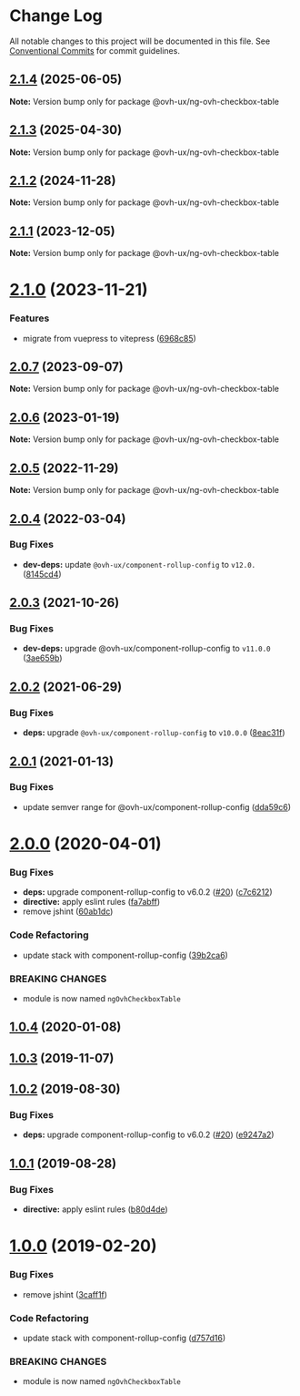 # Change Log

All notable changes to this project will be documented in this file.
See [Conventional Commits](https://conventionalcommits.org) for commit guidelines.

## [2.1.4](https://github.com/ovh/manager/compare/@ovh-ux/ng-ovh-checkbox-table@2.1.3...@ovh-ux/ng-ovh-checkbox-table@2.1.4) (2025-06-05)

**Note:** Version bump only for package @ovh-ux/ng-ovh-checkbox-table





## [2.1.3](https://github.com/ovh/manager/compare/@ovh-ux/ng-ovh-checkbox-table@2.1.2...@ovh-ux/ng-ovh-checkbox-table@2.1.3) (2025-04-30)

**Note:** Version bump only for package @ovh-ux/ng-ovh-checkbox-table





## [2.1.2](https://github.com/ovh/manager/compare/@ovh-ux/ng-ovh-checkbox-table@2.1.1...@ovh-ux/ng-ovh-checkbox-table@2.1.2) (2024-11-28)

**Note:** Version bump only for package @ovh-ux/ng-ovh-checkbox-table





## [2.1.1](https://github.com/ovh/manager/compare/@ovh-ux/ng-ovh-checkbox-table@2.1.0...@ovh-ux/ng-ovh-checkbox-table@2.1.1) (2023-12-05)

**Note:** Version bump only for package @ovh-ux/ng-ovh-checkbox-table





# [2.1.0](https://github.com/ovh/manager/compare/@ovh-ux/ng-ovh-checkbox-table@2.0.7...@ovh-ux/ng-ovh-checkbox-table@2.1.0) (2023-11-21)


### Features

* migrate from vuepress to vitepress ([6968c85](https://github.com/ovh/manager/commit/6968c85f00e19c41bc240abb37a50e9dacf9c5e5))





## [2.0.7](https://github.com/ovh/manager/compare/@ovh-ux/ng-ovh-checkbox-table@2.0.6...@ovh-ux/ng-ovh-checkbox-table@2.0.7) (2023-09-07)

**Note:** Version bump only for package @ovh-ux/ng-ovh-checkbox-table





## [2.0.6](https://github.com/ovh/manager/compare/@ovh-ux/ng-ovh-checkbox-table@2.0.5...@ovh-ux/ng-ovh-checkbox-table@2.0.6) (2023-01-19)

**Note:** Version bump only for package @ovh-ux/ng-ovh-checkbox-table





## [2.0.5](https://github.com/ovh/manager/compare/@ovh-ux/ng-ovh-checkbox-table@2.0.4...@ovh-ux/ng-ovh-checkbox-table@2.0.5) (2022-11-29)

**Note:** Version bump only for package @ovh-ux/ng-ovh-checkbox-table





## [2.0.4](https://github.com/ovh/manager/compare/@ovh-ux/ng-ovh-checkbox-table@2.0.3...@ovh-ux/ng-ovh-checkbox-table@2.0.4) (2022-03-04)


### Bug Fixes

* **dev-deps:** update `@ovh-ux/component-rollup-config` to `v12.0.` ([8145cd4](https://github.com/ovh/manager/commit/8145cd44a34cec071db4b5267182705625951077))



## [2.0.3](https://github.com/ovh/manager/compare/@ovh-ux/ng-ovh-checkbox-table@2.0.2...@ovh-ux/ng-ovh-checkbox-table@2.0.3) (2021-10-26)


### Bug Fixes

* **dev-deps:** upgrade @ovh-ux/component-rollup-config to `v11.0.0` ([3ae659b](https://github.com/ovh/manager/commit/3ae659bea59244fd5660375b9dac52055cc374b0))



## [2.0.2](https://github.com/ovh/manager/compare/@ovh-ux/ng-ovh-checkbox-table@2.0.1...@ovh-ux/ng-ovh-checkbox-table@2.0.2) (2021-06-29)


### Bug Fixes

* **deps:** upgrade `@ovh-ux/component-rollup-config` to `v10.0.0` ([8eac31f](https://github.com/ovh/manager/commit/8eac31f81e46d1570c131cf55788d6435842ab6d))



## [2.0.1](https://github.com/ovh/manager/compare/@ovh-ux/ng-ovh-checkbox-table@2.0.0...@ovh-ux/ng-ovh-checkbox-table@2.0.1) (2021-01-13)


### Bug Fixes

* update semver range for @ovh-ux/component-rollup-config ([dda59c6](https://github.com/ovh/manager/commit/dda59c6b71cb4ad9ab98f06a0bf995a7eb45a1d9))



# [2.0.0](https://github.com/ovh/manager/compare/@ovh-ux/ng-ovh-checkbox-table@1.0.4...@ovh-ux/ng-ovh-checkbox-table@2.0.0) (2020-04-01)


### Bug Fixes

* **deps:** upgrade component-rollup-config to v6.0.2 ([#20](https://github.com/ovh/manager/issues/20)) ([c7c6212](https://github.com/ovh/manager/commit/c7c62126cb4d566511f9fae423ecc763f8ff6029))
* **directive:** apply eslint rules ([fa7abff](https://github.com/ovh/manager/commit/fa7abffd8cdb7b6bf357e6f9a84624fd5b6b6b7e))
* remove jshint ([60ab1dc](https://github.com/ovh/manager/commit/60ab1dc656c57752c4ed74715fc791f9686bbbdb))


### Code Refactoring

* update stack with component-rollup-config ([39b2ca6](https://github.com/ovh/manager/commit/39b2ca63a775e5c30588cd72d204953acdfc3e8e))


### BREAKING CHANGES

* module is now named `ngOvhCheckboxTable`



## [1.0.4](https://github.com/ovh-ux/ng-ovh-checkbox-table/compare/v1.0.3...v1.0.4) (2020-01-08)



## [1.0.3](https://github.com/ovh-ux/ng-ovh-checkbox-table/compare/v1.0.2...v1.0.3) (2019-11-07)



## [1.0.2](https://github.com/ovh-ux/ng-ovh-checkbox-table/compare/v1.0.1...v1.0.2) (2019-08-30)


### Bug Fixes

* **deps:** upgrade component-rollup-config to v6.0.2 ([#20](https://github.com/ovh-ux/ng-ovh-checkbox-table/issues/20)) ([e9247a2](https://github.com/ovh-ux/ng-ovh-checkbox-table/commit/e9247a2))



## [1.0.1](https://github.com/ovh-ux/ng-ovh-checkbox-table/compare/v1.0.0...v1.0.1) (2019-08-28)


### Bug Fixes

* **directive:** apply eslint rules ([b80d4de](https://github.com/ovh-ux/ng-ovh-checkbox-table/commit/b80d4de))



# [1.0.0](https://github.com/ovh-ux/ng-ovh-checkbox-table/compare/0.1.2...1.0.0) (2019-02-20)


### Bug Fixes

* remove jshint ([3caff1f](https://github.com/ovh-ux/ng-ovh-checkbox-table/commit/3caff1f))


### Code Refactoring

* update stack with component-rollup-config ([d757d16](https://github.com/ovh-ux/ng-ovh-checkbox-table/commit/d757d16))


### BREAKING CHANGES

* module is now named `ngOvhCheckboxTable`
